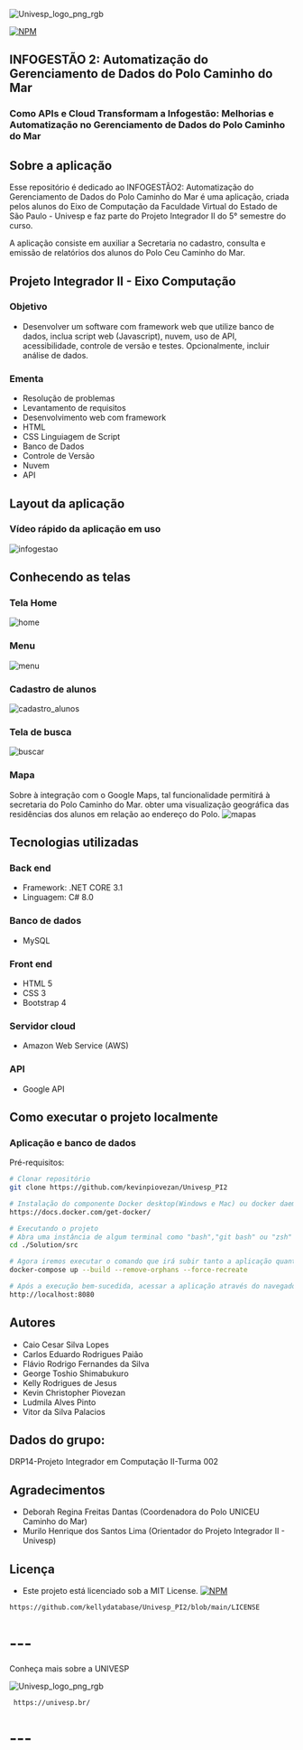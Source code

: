 
![Univesp_logo_png_rgb](https://github.com/user-attachments/assets/e473e15f-0937-4da0-b2e8-06d2bbf013e9)


[![NPM](https://img.shields.io/npm/l/react)](https://github.com/kellydatabase/Univesp_PI2/blob/main/LICENSE)

## INFOGESTÃO 2: Automatização do Gerenciamento de Dados do Polo Caminho do Mar

### Como APIs e Cloud Transformam a Infogestão: Melhorias e Automatização no Gerenciamento de Dados do Polo Caminho do Mar

## Sobre a aplicação
Esse repositório é dedicado ao INFOGESTÃO2: Automatização do Gerenciamento de Dados do Polo Caminho do Mar é uma aplicação, criada pelos alunos do Eixo de Computação da Faculdade Virtual do Estado de São Paulo - Univesp e faz parte do Projeto Integrador II do 5° semestre do curso.

A aplicação consiste em auxiliar a Secretaria no cadastro, consulta e emissão de relatórios dos alunos do Polo Ceu Caminho do Mar.

## Projeto Integrador II -  Eixo Computação
### Objetivo
- Desenvolver um software com framework web que utilize banco de dados, inclua script web (Javascript), nuvem, uso de API, acessibilidade, controle de versão e testes. Opcionalmente, incluir análise de dados.

### Ementa
- Resolução de problemas
- Levantamento de requisitos
- Desenvolvimento web com framework
- HTML
- CSS
  Linguiagem de Script
- Banco de Dados
- Controle de Versão
- Nuvem
- API


## Layout da aplicação

### Vídeo rápido da aplicação em uso
![infogestao](https://github.com/user-attachments/assets/bc347498-ed20-4f40-9e2e-f66bbdf1e8d7)


## Conhecendo as telas


### Tela Home
![home](https://github.com/user-attachments/assets/db7294f9-b0aa-4073-b52a-7bcb26557eb9)


### Menu

![menu](https://github.com/user-attachments/assets/1a3d9b64-c2aa-4895-bf3b-935aae43260a)

### Cadastro de alunos
![cadastro_alunos](https://github.com/user-attachments/assets/c404797b-2094-4fd6-9317-0e30c1480b50)

### Tela de busca
![buscar](https://github.com/user-attachments/assets/b7425c6d-8569-4f04-8857-eed145e3ef2a)

### Mapa
Sobre à integração com o Google Maps, tal funcionalidade permitirá à secretaria do Polo Caminho do Mar. obter uma visualização geográfica das residências dos alunos em relação ao endereço do Polo. 
![mapas](https://github.com/user-attachments/assets/bd2ed6a4-3132-4292-8c37-14e110af660e)



## Tecnologias utilizadas
### Back end
- Framework: .NET CORE 3.1
- Linguagem: C# 8.0
  
### Banco de dados
- MySQL
  
### Front end
- HTML 5
- CSS 3
- Bootstrap 4

### Servidor cloud
- Amazon Web Service (AWS)
  
### API
- Google API

## Como executar o projeto localmente

### Aplicação e banco de dados 
Pré-requisitos:

```bash
# Clonar repositório
git clone https://github.com/kevinpiovezan/Univesp_PI2

# Instalação do componente Docker desktop(Windows e Mac) ou docker daemon e docker-compose(Linux):
https://docs.docker.com/get-docker/

# Executando o projeto
# Abra uma instância de algum terminal como "bash","git bash" ou "zsh" dentro da pasta onde foi clonada a aplicação, e navegue até a pasta "src" como no exemplo abaixo:
cd ./Solution/src

# Agora iremos executar o comando que irá subir tanto a aplicação quanto o banco de dados:
docker-compose up --build --remove-orphans --force-recreate

# Após a execução bem-sucedida, acessar a aplicação através do navegador de sua preferência utilizando o seguinte endereço:
http://localhost:8080
```

## Autores

- Caio Cesar Silva Lopes
- Carlos Eduardo Rodrigues Paião
- Flávio Rodrigo Fernandes da Silva
- George Toshio Shimabukuro
- Kelly Rodrigues de Jesus
- Kevin Christopher Piovezan
- Ludmila Alves Pinto
- Vitor da Silva Palacios

 ## Dados do grupo:
 DRP14-Projeto Integrador em Computação II-Turma 002

## Agradecimentos
- Deborah Regina Freitas Dantas (Coordenadora do Polo UNICEU Caminho do Mar)
- Murilo Henrique dos Santos Lima (Orientador do Projeto Integrador II - Univesp)

## Licença
- Este projeto está licenciado sob a MIT License. [![NPM](https://img.shields.io/npm/l/react)](https://github.com/kellydatabase/Univesp_PI2/blob/main/LICENSE)
```bash
https://github.com/kellydatabase/Univesp_PI2/blob/main/LICENSE

```
# ---
Conheça mais sobre a UNIVESP

![Univesp_logo_png_rgb](https://github.com/user-attachments/assets/9999993f-8def-4415-90c4-a5d44ce51561)

     https://univesp.br/
# ---
